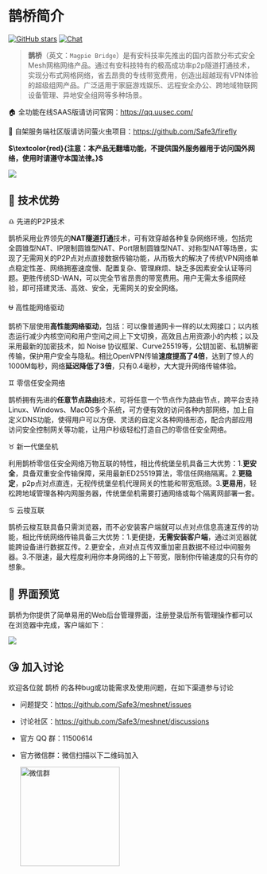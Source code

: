 # 鹊桥简介

[![GitHub stars](https://img.shields.io/github/stars/Safe3/meshnet.svg?label=关注&nbsp;鹊桥&style=for-the-badge)](https://github.com/Safe3/meshnet)
[![Chat](https://img.shields.io/badge/Discuss-加入讨论组-7289da.svg?style=for-the-badge)](https://github.com/Safe3/meshnet/discussions)

> **鹊桥**（英文：`Magpie Bridge`）是有安科技率先推出的国内首款分布式安全Mesh网格网络产品。通过有安科技特有的极高成功率p2p隧道打通技术，实现分布式网格网络，省去昂贵的专线带宽费用，创造出超越现有VPN体验的超级组网产品。广泛适用于家庭游戏娱乐、远程安全办公、跨地域物联网设备管理、异地安全组网等多种场景。

🏠 全功能在线SAAS版请访问官网：https://qq.uusec.com/

:sparkling_heart: 自架服务端社区版请访问萤火虫项目：https://github.com/Safe3/firefly

**$\textcolor{red}{注意：本产品无翻墙功能，不提供国外服务器用于访问国外网络，使用时请遵守本国法律。}$**

![](https://qq.uusec.com/_media/qq-web.png)

## :dart: 技术优势 
:libra: 先进的P2P技术

鹊桥采用业界领先的**NAT隧道打通**技术，可有效穿越各种复杂网络环境，包括完全圆锥型NAT、IP限制圆锥型NAT、Port限制圆锥型NAT、对称型NAT等场景，实现了无需网关的P2P点对点直接数据传输功能，从而极大的解决了传统VPN网络单点稳定性差、网络拥塞速度慢、配置复杂、管理麻烦、缺乏多因素安全认证等问题。更胜传统SD-WAN，可以完全节省昂贵的带宽费用。用户无需太多组网经验，即可搭建灵活、高效、安全，无需网关的安全网络。

:ophiuchus: 高性能网络驱动

鹊桥下层使用**高性能网络驱动**，包括：可以像普通网卡一样的以太网接口；以内核态运行减少内核空间和用户空间之间上下文切换，高效且占用资源小的内核；以及采用最新的加密技术，如 Noise 协议框架、Curve25519等，公钥加密、私钥解密传输，保护用户安全与隐私。相比OpenVPN传输**速度提高了4倍**，达到了惊人的1000M每秒，网络**延迟降低了3倍**，只有0.4毫秒，大大提升网络传输体验。

:gemini: 零信任安全网络

鹊桥拥有先进的**任意节点路由**技术，可将任意一个节点作为路由节点，跨平台支持Linux、Windows、MacOS多个系统，可方便有效的访问各种内部网络，加上自定义DNS功能，使得用户可以方便、灵活的自定义各种网络形态，配合内部应用访问安全控制网关等功能，让用户秒级轻松打造自己的零信任安全网络。

:taurus: 新一代堡垒机

利用鹊桥零信任安全网络万物互联的特性，相比传统堡垒机具备三大优势：1.**更安全**，具备双重安全传输保障，采用最新ED25519算法，零信任网络隔离。2.**更稳定**，p2p点对点直连，无视传统堡垒机代理网关的性能和带宽瓶颈。3.**更易用**，轻松跨地域管理各种内网服务器，传统堡垒机需要打通网络或每个隔离网部署一套。

:cancer: 云梭互联

鹊桥云梭互联具备只需浏览器，而不必安装客户端就可以点对点信息高速互传的功能，相比传统网络传输具备三大优势：1.更便捷，**无需安装客户端**，通过浏览器就能跨设备进行数据互传。2.更安全，点对点互传双重加密且数据不经过中间服务器。3.不限速，最大程度利用你本身网络的上下带宽，限制你传输速度的只有你的想象。



##  :art: 界面预览

鹊桥为你提供了简单易用的Web后台管理界面，注册登录后所有管理操作都可以在浏览器中完成，客户端如下：

![](https://qq.uusec.com/_media/mac-client.png)



## :kissing_heart: 加入讨论

欢迎各位就 鹊桥 的各种bug或功能需求及使用问题，在如下渠道参与讨论

- 问题提交：https://github.com/Safe3/meshnet/issues

- 讨论社区：https://github.com/Safe3/meshnet/discussions

- 官方 QQ 群：11500614

- 官方微信群：微信扫描以下二维码加入

  <img src="https://waf.uusec.com/_media/weixin.jpg" alt="微信群"  height="200px" />

